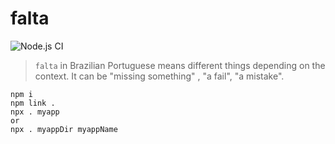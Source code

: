 # falta

![Node.js CI](https://github.com/helio-frota/falta/workflows/Node.js%20CI/badge.svg)

>  `falta` in Brazilian Portuguese means different things depending on the context. It can be "missing something" , "a fail", "a mistake".

```
npm i
npm link .
npx . myapp
or 
npx . myappDir myappName
```

